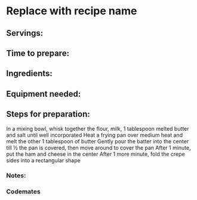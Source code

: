 # Replace with recipe name

## Servings: 

## Time to prepare: 

## Ingredients:


## Equipment needed:


## Steps for preparation:
In a mixing bowl, whisk together the flour, milk, 1 tablespoon melted butter and salt until well incorporated
Heat a frying pan over medium heat and melt the other 1 tablespoon of butter
Gently pour the batter into the center till ½ the pan is covered, then move around to cover the pan
After 1 minute, put the ham and cheese in the center
After 1 more minute, fold the crepe sides into a rectangular shape


### Notes:



### Codemates #
